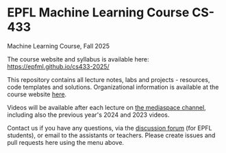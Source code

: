 # EPFL Machine Learning Course CS-433
Machine Learning Course, Fall 2025

The course website and syllabus is available here: https://epfml.github.io/cs433-2025/

This repository contains all lecture notes, labs and projects - resources, code templates and solutions.
Organizational information is available at the course website [here](https://epfml.github.io/cs433-2025/courseinfo/).

Videos will be available after each lecture on [the mediaspace channel](https://mediaspace.epfl.ch/channel/CS-433+Machine+learning/55647), including also the previous year's 2024 and 2023 videos.

Contact us if you have any questions, via the [discussion forum](https://edstem.org/eu/courses/2577/discussion/) (for EPFL students), or email to the assistants or teachers. Please create issues and pull requests here using the menu above.
